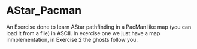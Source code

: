 AStar_Pacman
============

An Exercise done to learn AStar pathfinding in a PacMan like map (you can load it from a file) in ASCII. In exercise one we just have a map inmplementation, in Exercise 2 the ghosts follow you.

